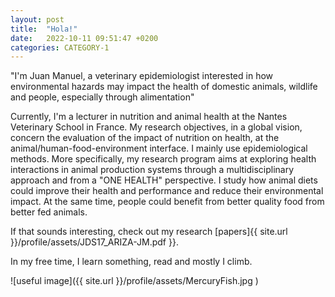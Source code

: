 ```yaml
---
layout: post
title:  "Hola!"
date:   2022-10-11 09:51:47 +0200
categories: CATEGORY-1
---
```


"I'm Juan Manuel, a veterinary epidemiologist interested in how environmental hazards may impact the health of domestic animals, wildlife and people, especially through alimentation"

Currently, I'm a lecturer in nutrition and animal health at the Nantes Veterinary School in France. My research objectives, in a global vision, concern the evaluation of the impact of nutrition on health, at the animal/human-food-environment interface. I mainly use epidemiological methods. More specifically, my research program aims at exploring health interactions in animal production systems through a multidisciplinary approach and from a "ONE HEALTH" perspective. I study how animal diets could improve their health and performance and reduce their environmental impact. At the same time, people could benefit from better quality food from better fed animals.

If that sounds interesting, check out my research [papers]{{ site.url }}/profile/assets/JDS17_ARIZA-JM.pdf }}.

In my free time, I learn something, read and mostly I climb.

![useful image]({{  site.url }}/profile/assets/MercuryFish.jpg )

